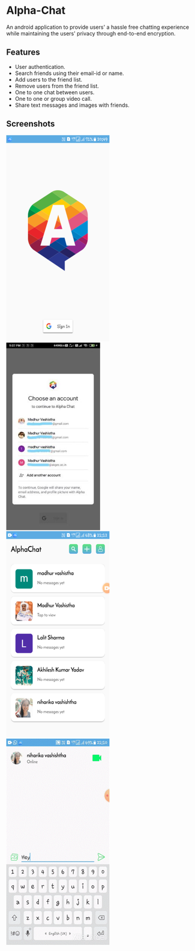 # Alpha-Chat

An android application to provide users' a hassle free chatting experience while maintaining the
users' privacy through end-to-end encryption.

## Features
* User authentication.
* Search friends using their email-id or name.
* Add users to the friend list.
* Remove users from the friend list.
* One to one chat between users.
* One to one or group video call.
* Share text messages and images with friends.

## Screenshots
![Splash Screen](/Images/2.png)
<br>
![Login](/Images/1.jpg)
<br>
![Friend List](/Images/3.png)
<br>
![Chat](/Images/chat.gif)


